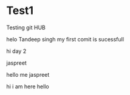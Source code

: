 # Test1
Testing git HUB

helo Tandeep singh
my first comit is sucessfull

hi day 2


jaspreet
 
hello me jaspreet

hi i am here
hello